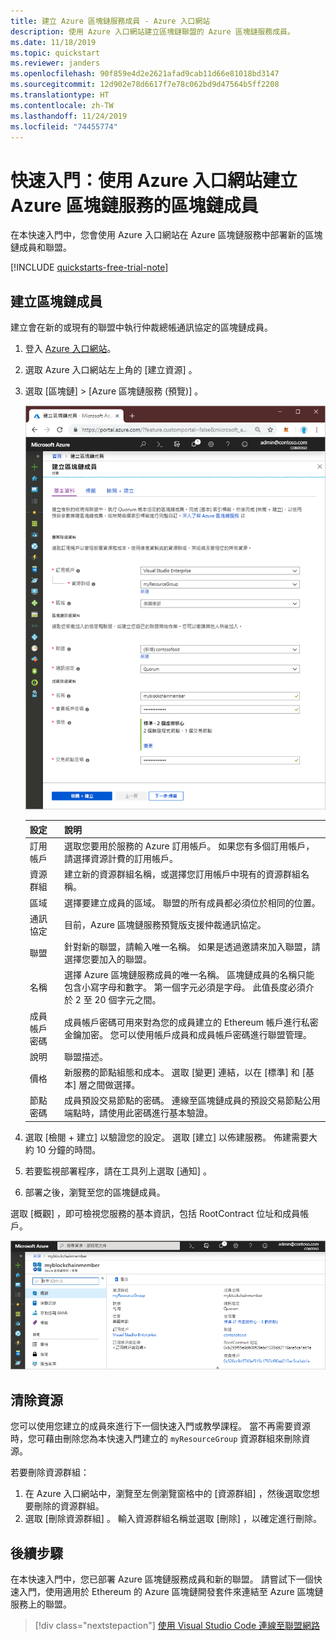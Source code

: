 ```yaml
---
title: 建立 Azure 區塊鏈服務成員 - Azure 入口網站
description: 使用 Azure 入口網站建立區塊鏈聯盟的 Azure 區塊鏈服務成員。
ms.date: 11/18/2019
ms.topic: quickstart
ms.reviewer: janders
ms.openlocfilehash: 90f859e4d2e2621afad9cab11d66e81018bd3147
ms.sourcegitcommit: 12d902e78d6617f7e78c062bd9d47564b5ff2208
ms.translationtype: HT
ms.contentlocale: zh-TW
ms.lasthandoff: 11/24/2019
ms.locfileid: "74455774"
---
```

# <a name="quickstart-create-an-azure-blockchain-service-blockchain-member-using-the-azure-portal"></a>快速入門：使用 Azure 入口網站建立 Azure 區塊鏈服務的區塊鏈成員

在本快速入門中，您會使用 Azure 入口網站在 Azure 區塊鏈服務中部署新的區塊鏈成員和聯盟。

[!INCLUDE [quickstarts-free-trial-note](../../../includes/quickstarts-free-trial-note.md)]

## <a name="create-a-blockchain-member"></a>建立區塊鏈成員

建立會在新的或現有的聯盟中執行仲裁總帳通訊協定的區塊鏈成員。

1. 登入 [Azure 入口網站](https://portal.azure.com)。
1. 選取 Azure 入口網站左上角的 [建立資源]  。
1. 選取 [區塊鏈]   > [Azure 區塊鏈服務 (預覽)]  。

    ![Create Service](./media/create-member/create-member.png)

    設定 | 說明
    --------|------------
    訂用帳戶 | 選取您要用於服務的 Azure 訂用帳戶。 如果您有多個訂用帳戶，請選擇資源計費的訂用帳戶。
    資源群組 | 建立新的資源群組名稱，或選擇您訂用帳戶中現有的資源群組名稱。
    區域 | 選擇要建立成員的區域。 聯盟的所有成員都必須位於相同的位置。
    通訊協定 | 目前，Azure 區塊鏈服務預覽版支援仲裁通訊協定。
    聯盟 | 針對新的聯盟，請輸入唯一名稱。 如果是透過邀請來加入聯盟，請選擇您要加入的聯盟。
    名稱 | 選擇 Azure 區塊鏈服務成員的唯一名稱。 區塊鏈成員的名稱只能包含小寫字母和數字。 第一個字元必須是字母。 此值長度必須介於 2 至 20 個字元之間。
    成員帳戶密碼 | 成員帳戶密碼可用來對為您的成員建立的 Ethereum 帳戶進行私密金鑰加密。 您可以使用帳戶成員和成員帳戶密碼進行聯盟管理。
    說明 | 聯盟描述。
    價格 | 新服務的節點組態和成本。 選取 [變更]  連結，以在 [標準]  和 [基本]  層之間做選擇。
    節點密碼 | 成員預設交易節點的密碼。 連線至區塊鏈成員的預設交易節點公用端點時，請使用此密碼進行基本驗證。

1. 選取 [檢閱 + 建立]  以驗證您的設定。 選取 [建立]  以佈建服務。 佈建需要大約 10 分鐘的時間。
1. 若要監視部署程序，請在工具列上選取 [通知]  。
1. 部署之後，瀏覽至您的區塊鏈成員。

選取 [概觀]  ，即可檢視您服務的基本資訊，包括 RootContract 位址和成員帳戶。

![區塊鏈成員概觀](./media/create-member/overview.png)

## <a name="clean-up-resources"></a>清除資源

您可以使用您建立的成員來進行下一個快速入門或教學課程。 當不再需要資源時，您可藉由刪除您為本快速入門建立的 `myResourceGroup` 資源群組來刪除資源。

若要刪除資源群組：

1. 在 Azure 入口網站中，瀏覽至左側瀏覽窗格中的 [資源群組]  ，然後選取您想要刪除的資源群組。
2. 選取 [刪除資源群組]  。 輸入資源群組名稱並選取 [刪除]  ，以確定進行刪除。

## <a name="next-steps"></a>後續步驟

在本快速入門中，您已部署 Azure 區塊鏈服務成員和新的聯盟。 請嘗試下一個快速入門，使用適用於 Ethereum 的 Azure 區塊鏈開發套件來連結至 Azure 區塊鏈服務上的聯盟。

> [!div class="nextstepaction"]
> [使用 Visual Studio Code 連線至聯盟網路](connect-vscode.md)
